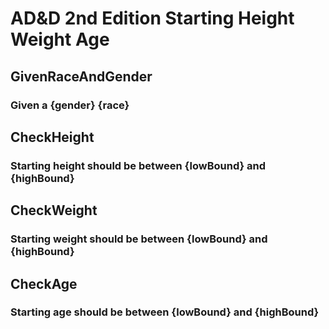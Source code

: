 # AD&D 2nd Edition Starting Height Weight Age

## GivenRaceAndGender
### Given a {gender} {race}

## CheckHeight
### Starting height should be between {lowBound} and {highBound}

## CheckWeight
### Starting weight should be between {lowBound} and {highBound}

## CheckAge
### Starting age should be between {lowBound} and {highBound}